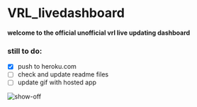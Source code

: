 # VRL_livedashboard

**welcome to the official unofficial vrl live updating dashboard**

### still to do:

- [x] push to heroku.com
- [ ] check and update readme files
- [ ] update gif with hosted app

![show-off](https://p11.f2.n0.cdn.getcloudapp.com/items/DOu4r8RO/e6f0f4ba-f1d8-4158-8db2-9ca7d59b3529.gif)